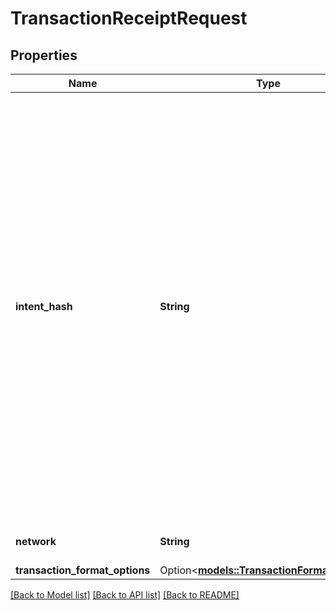 # TransactionReceiptRequest

## Properties

Name | Type | Description | Notes
------------ | ------------- | ------------- | -------------
**intent_hash** | **String** | The intent hash for a user transaction, also known as the transaction id. This hash identifies the core content \"intent\" of the transaction. Each intent can only be committed once. This hash gets signed by any signatories on the transaction, to create the signed intent. Either hex or Bech32m-encoded strings are supported.  | 
**network** | **String** | The logical name of the network | 
**transaction_format_options** | Option<[**models::TransactionFormatOptions**](TransactionFormatOptions.md)> |  | [optional]

[[Back to Model list]](../README.md#documentation-for-models) [[Back to API list]](../README.md#documentation-for-api-endpoints) [[Back to README]](../README.md)


